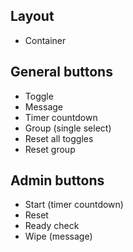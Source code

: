 ## Layout

- Container

## General buttons

- Toggle
- Message
- Timer countdown
- Group (single select)
- Reset all toggles
- Reset group

## Admin buttons

- Start (timer countdown)
- Reset
- Ready check
- Wipe (message)
